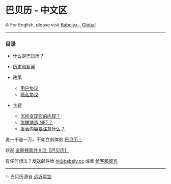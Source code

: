 # 巴贝历 - 中文区

🌐 For English, please visit [Babelyx - Global](https://info.earth.babelyx.com)

---

### 目录

- [什么是巴贝历？](./topic/whitepaper/home.md)
- [历史和新闻](./news/home.md)
- 政策

  - [用户协议](./doc/agreement.md)
  - [隐私协议](./doc/privacy.md)

- 主题

  - [怎样变现您的内容？](./topic/monetize_creation/home.md)
  - [怎样铸造 NFT？](./topic/mint_nft/home.md)
  - [发表内容要注意什么？](./topic/content_rules/home.md)

说一千道一万，不如立刻体验 [巴贝历！](https://u.babely.cc)

欢迎 [全网搜索并关注【巴贝历】](https://links.babely.cc)

有任何想法？发送邮件给 [hi@babely.cc](mailto:hi@babely.cc) 或者 [给客服留言](https://csr.babely.cc)

---

✨ 巴贝历源自 [远近星空](https://yuanjinx.com)
